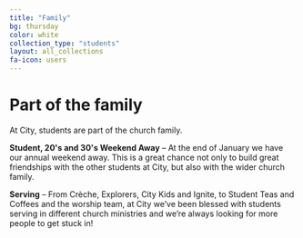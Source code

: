 ```yaml
---
title: "Family"
bg: thursday
color: white
collection_type: "students"
layout: all_collections
fa-icon: users
---
```


# Part of the family
At City, students are part of the church family.

**Student, 20's and 30's Weekend Away** – At the end of January we have our annual weekend away. This is a great
chance not only to build great friendships with the other students at City, but also with the wider church
family.

**Serving** – From Crèche, Explorers, City Kids and Ignite, to Student Teas and Coffees and the worship team, at City
we’ve been blessed with students serving in different church ministries and we’re always looking for more
people to get stuck in!
